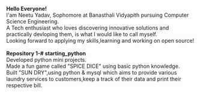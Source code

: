 <strong>Hello Everyone!</strong>
<br/>
I'am Neetu Yadav, Sophomore at Banasthali Vidyapith pursuing Computer Science Engineering.
<br/>
A Tech enthusiast who loves discovering innovative solutions and practically devloping them, is what I would like to call myself.
<br/>
Looking forward to applying my skills,learning and working on open source!
<br/>
<br/>
<strong>Repository 1-# starting_python</strong>
<br/>
Developed python mini projects.
<br/>
Made a fun game called "SPICE DICE" using basic python knowledge.
<br/>
Built "SUN DRY",using python & mysql which aims to provide various laundry services to customers,keep a track of their data and print their respective bill.
